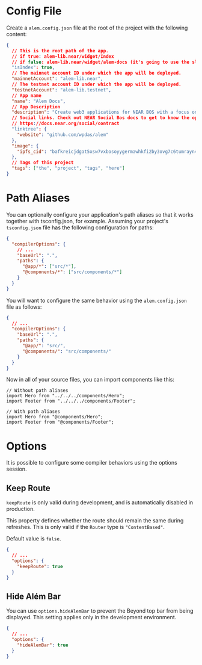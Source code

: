 # Config File

Create a `alem.config.json` file at the root of the project with the following content:

```json
{
  // This is the root path of the app.
  // if true: alem-lib.near/widget/Index
  // if false: alem-lib.near/widget/alem-docs (it's going to use the slugified "name")
  "isIndex": true,
  // The mainnet account ID under which the app will be deployed.
  "mainnetAccount": "alem-lib.near",
  // The testnet account ID under which the app will be deployed.
  "testnetAccount": "alem-lib.testnet",
  // App name
  "name": "Alem Docs",
  // App Description
  "description": "Create web3 applications for NEAR BOS with a focus on performance while using concepts that are based on ReactJS.",
  // Social links. Check out NEAR Social Bos docs to get to know the options
  // https://docs.near.org/social/contract
  "linktree": {
    "website": "github.com/wpdas/alem"
  },
  "image": {
    "ipfs_cid": "bafkreicjdgat5xsw7vxbosoyygermawhkfi2by3ovg7c6tumrayn4rimty"
  },
  // Tags of this project
  "tags": ["the", "project", "tags", "here"]
}
```

# Path Aliases

You can optionally configure your application's path aliases so that it works together with tsconfig.json, for example. Assuming your project's `tsconfig.json` file has the following configuration for paths:

```json
{
  "compilerOptions": {
    // ...
    "baseUrl": ".",
    "paths": {
      "@app/*": ["src/*"],
      "@components/*": ["src/components/*"]
    }
  }
}
```

You will want to configure the same behavior using the `alem.config.json` file as follows:

```json
{
  // ...
  "compilerOptions": {
    "baseUrl": ".",
    "paths": {
      "@app/": "src/",
      "@components/": "src/components/"
    }
  }
}
```

Now in all of your source files, you can import components like this:

```tsx
// Without path aliases
import Hero from "../../../components/Hero";
import Footer from "../../../components/Footer";

// With path aliases
import Hero from "@components/Hero";
import Footer from "@components/Footer";
```

# Options

It is possible to configure some compiler behaviors using the options session.

## Keep Route

`keepRoute` is only valid during development, and is automatically disabled in production.

This property defines whether the route should remain the same during refreshes. This is only valid if the `Router` type is `"ContentBased"`.

Default value is `false`.

```json
{
  // ...
  "options": {
    "keepRoute": true
  }
}
```

## Hide Além Bar

You can use `options.hideAlemBar` to prevent the Beyond top bar from being displayed. This setting applies only in the development environment.

```json
{
  // ...
  "options": {
    "hideAlemBar": true
  }
}
```
